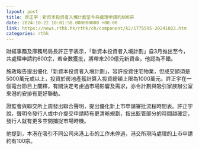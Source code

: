 ```yaml
---
layout: post
title: 許正宇：新資本投資者入境計劃至今共處理申請約600宗
date: 2024-10-22 10:01:50.000000000 +08:00
link: https://news.rthk.hk/rthk/ch/component/k2/1775595-20241022.htm
categories: rthk
---
```


財經事務及庫務局局長許正宇表示，「新資本投資者入境計劃」自3月推出至今，共處理申請約600宗，若全數獲批，將帶來200億元新資金，他認為不錯。

施政報告提出優化「新資本投資者入境計劃」，容許投資住宅物業，但成交額須是5000萬元或以上，投資於房地產獲計算入投資總額上限為1000萬元。許正宇在一個電台節目上闡釋，有關決定考慮過市場影響及需求，亦令計劃與吸引家族辦公室來港的安排有更好聯動。

證監會與聯交所上周發出聯合聲明，提出優化新上市申請審批流程時間表。許正宇說，聲明令發行人或中介提交申請時有更清晰規劃，指出監管部分的時間越確定，發行人就有更多空間捕捉市場時機。

他提到，本港在吸引不同公司來港上市的工作未停過，港交所現時處理的上市申請約有100宗。

